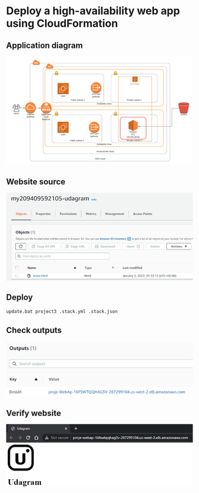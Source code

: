 # Deploy a high-availability web app using CloudFormation

## Application diagram
![](Application-Diagram.png)

## Website source
![](media/01.s3-source.png)


## Deploy
```bash
update.bat project3 .stack.yml .stack.json
```

## Check outputs

![](media/03.output.png)


## Verify website

![](media/04.website.png)


